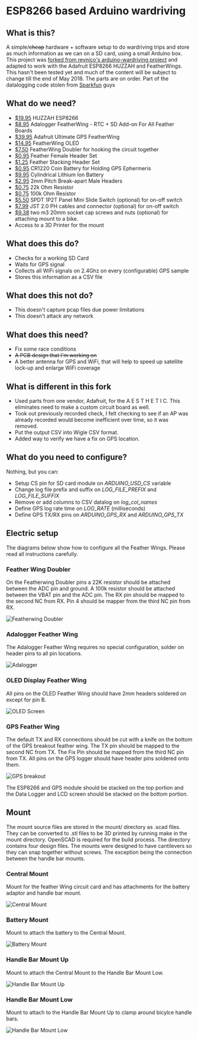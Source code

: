 # ESP8266 based Arduino wardriving


## What is this?
A simple/~~cheap~~ hardware + software setup to do wardriving trips and store as much information as we can on a SD card, using a small Arduino box. This project was [forked from reynico's arduino-wardriving project](https://github.com/reynico/arduino-wardriving) and adapted to work with the Adafruit ESP8266 HUZZAH and FeatherWings. This hasn't been tested yet and much of the content will be subject to change till the end of May 2018. The parts are on order. 
Part of the datalogging code stolen from [Sparkfun](https://learn.sparkfun.com/tutorials/gps-logger-shield-hookup-guide/example-sketch-gps-serial-passthrough) guys

## What do we need?
* [$19.95](https://www.adafruit.com/product/3213) HUZZAH ESP8266
* [$8.95](https://www.adafruit.com/product/2922) Adalogger FeatherWing - RTC + SD Add-on For All Feather Boards
* [$39.95](https://www.adafruit.com/product/3133) Adafruit Ultimate GPS FeatherWing
* [$14.95](https://www.adafruit.com/product/2900) FeatherWing OLED
* [$7.50](https://www.adafruit.com/product/2890) FeatherWing Doubler for hooking the circuit together
* [$0.95](https://www.adafruit.com/product/2886) Feather Female Header Set
* [$1.25](https://www.adafruit.com/product/2830) Feather Stacking Header Set
* [$0.95](https://www.adafruit.com/product/380) CR1220 Coin Battery for Holding GPS Ephermeris 
* [$9.95](https://www.adafruit.com/product/1781) Cylindrical Lithium Ion Battery
* [$2.95](https://www.adafruit.com/product/2671) 2mm Pitch Break-apart Male Headers
* [$0.75](https://www.adafruit.com/product/2785) 22k Ohm Resistor
* [$0.75](https://www.adafruit.com/product/2787) 100k Ohm Resistor
* [$5.50](https://www.amazon.com/Position-Panel-Switch-Solder-SS12F15G3/dp/B008DFYT0Q) SPDT 1P2T Panel Mini Slide Switch (optional) for on-off switch
* [$7.99](https://www.amazon.com/gp/product/B073X3BJ4D/) JST 2.0 PH cables and connector (optional) for on-off switch 
* [$9.38](https://www.amazon.com/uxcell-M3x20mm-Socket-Knurled-Screws/dp/B015A30R1I) two m3 20mm socket cap screws and nuts (optional) for attaching mount to a bike.
* Access to a 3D Printer for the mount

## What does this do?
* Checks for a working SD Card
* Waits for GPS signal
* Collects all WiFi signals on 2.4Ghz on every (configurable) GPS sample
* Stores this information as a CSV file

## What does this not do?
* This doesn't capture pcap files due power limitations
* This doesn't attack any network

## What does this need?
* Fix some race conditions
* ~~A PCB design that I'm working on~~
* A better antenna for GPS and WiFi, that will help to speed up satellite lock-up and enlarge WiFi coverage

## What is different in this fork 
* Used parts from one vendor, Adafruit, for the A E S T H E T I C. This eliminates need to make a custom circuit board as well.
* Took out previously recorded check, I felt checking to see if an AP was already recorded would become inefficient over time, so it was removed. 
* Put the output CSV into Wigle CSV format.
* Added way to verify we have a fix on GPS location. 

## What do you need to configure?
Nothing, but you can:
* Setup CS pin for SD card module on *ARDUINO_USD_CS* variable
* Change log file prefix and suffix on *LOG_FILE_PREFIX* and *LOG_FILE_SUFFIX*
* Remove or add columns to CSV datalog on *log_col_names*
* Define GPS log rate time on *LOG_RATE* (milliseconds)
* Define GPS TX/RX pins on *ARDUINO_GPS_RX* and *ARDUINO_GPS_TX*

## Electric setup
The diagrams below show how to configure all the Feather Wings. Please read all instructions carefully. 
 
### Feather Wing Doubler
On the Featherwing Doubler pins a 22K resistor should be attached between the ADC pin and ground. A 100k resistor should be attached between the VBAT pin and the ADC pin. The RX pin should be mapped to the second NC from RX. Pin 4 should be mapper from the third NC pin from RX. 

![Featherwing Doubler](https://imgur.com/6ZSRHUw.png)

### Adalogger Feather Wing
The Adalogger Feather Wing requires no special configuration, solder on header pins to all pin locations.

![Adalogger](https://imgur.com/OMgErBR.png)

### OLED Display Feather Wing
All pins on the OLED Feather Wing should have 2mm headers soldered on except for pin B.

![OLED Screen](https://imgur.com/6AdT9cG.png)

### GPS Feather Wing
The default TX and RX connections should be cut with a knife on the bottom of the GPS breakout feather wing. The TX pin should be mapped to the second NC from TX. The Fix Pin should be mapped from the third NC pin from TX. All pins on the GPS logger should have header pins soldered onto them.

![GPS breakout](https://imgur.com/pvPheGV.png)

The ESP8266 and GPS module should be stacked on the top portion and the Data Logger and LCD screen should be stacked on the bottom portion. 

## Mount
The mount source files are stored in the mount/ directory as .scad files. They can be converted to .stl files to be 3D printed by running make in the mount directory. OpenSCAD is required for the build process. The directory contains four design files. The mounts were designed to have cantilevers so they can snap together without screws. The exception being the connection between the handle bar mounts. 

### Central Mount
Mount for the feather Wing circuit card and has attachments for the battery adaptor and handle bar mount.

![Central Mount](https://i.imgur.com/oB58eGO.png)

### Battery Mount
Mount to attach the battery to the Central Mount.

![Battery Mount](https://i.imgur.com/FSqcVt1.png)

### Handle Bar Mount Up
Mount to attach the Central Mount to the Handle Bar Mount Low.

![Handle Bar Mount Up](https://i.imgur.com/ZJGiRqP.png)

### Handle Bar Mount Low
Mount to attach to the Handle Bar Mount Up to clamp around bicylce handle bars. 

![Handle Bar Mount Low](https://i.imgur.com/BWr86lf.png)

